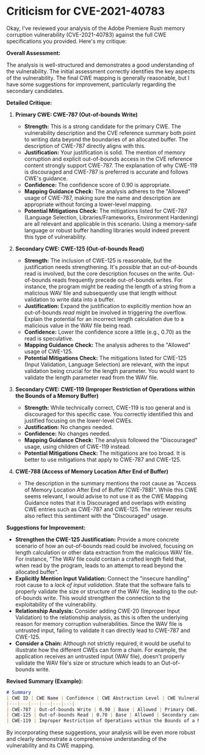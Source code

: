 # Criticism for CVE-2021-40783

Okay, I've reviewed your analysis of the Adobe Premiere Rush memory corruption vulnerability (CVE-2021-40783) against the full CWE specifications you provided. Here's my critique:

**Overall Assessment:**

The analysis is well-structured and demonstrates a good understanding of the vulnerability. The initial assessment correctly identifies the key aspects of the vulnerability. The final CWE mapping is generally reasonable, but I have some suggestions for improvement, particularly regarding the secondary candidates.

**Detailed Critique:**

1.  **Primary CWE: CWE-787 (Out-of-bounds Write)**

    *   **Strength:** This is a strong candidate for the primary CWE. The vulnerability description and the CVE reference summary both point to writing data beyond the boundaries of an allocated buffer. The description of CWE-787 directly aligns with this.
    *   **Justification:** Your justification is solid. The mention of memory corruption and explicit out-of-bounds access in the CVE reference content strongly support CWE-787. The explanation of why CWE-119 is discouraged and CWE-787 is preferred is accurate and follows CWE's guidance.
    *   **Confidence:** The confidence score of 0.90 is appropriate.
    *   **Mapping Guidance Check:** The analysis adheres to the "Allowed" usage of CWE-787, making sure the name and description are appropriate without forcing a lower-level mapping.
    *   **Potential Mitigations Check:** The mitigations listed for CWE-787 (Language Selection, Libraries/Frameworks, Environment Hardening) are all relevant and applicable in this scenario. Using a memory-safe language or robust buffer handling libraries would indeed prevent this type of vulnerability.

2.  **Secondary CWE: CWE-125 (Out-of-bounds Read)**

    *   **Strength:** The inclusion of CWE-125 is reasonable, but the justification needs strengthening. It's *possible* that an out-of-bounds read is involved, but the core description focuses on the write.  Out-of-bounds reads frequently precede out-of-bounds writes. For instance, the program might be reading the length of a string from a malicious WAV file and subsequently use that length without validation to write data into a buffer.
    *   **Justification:**  Expand the justification to explicitly mention how an out-of-bounds *read* might be involved in triggering the overflow.  Explain the potential for an incorrect length calculation due to a malicious value in the WAV file being read.
    *   **Confidence:** Lower the confidence score a little (e.g., 0.70) as the read is speculative.
    *   **Mapping Guidance Check:** The analysis adheres to the "Allowed" usage of CWE-125.
    *   **Potential Mitigations Check:** The mitigations listed for CWE-125 (Input Validation, Language Selection) are relevant, with the input validation being crucial for the length parameter. You would want to validate the length parameter read from the WAV file.

3.  **Secondary CWE: CWE-119 (Improper Restriction of Operations within the Bounds of a Memory Buffer)**

    *   **Strength:** While technically correct, CWE-119 is too general and is discouraged for this specific case. You correctly identified this and justified focusing on the lower-level CWEs.
    *   **Justification:** No changes needed.
    *   **Confidence:** No changes needed.
    *   **Mapping Guidance Check:** The analysis followed the "Discouraged" usage, using children of CWE-119 instead.
    *   **Potential Mitigations Check:** The mitigations are too broad. It is better to use mitigations that apply to CWE-787 and CWE-125.

4.  **CWE-788 (Access of Memory Location After End of Buffer)**

    * The description in the summary mentions the root cause as "Access of Memory Location After End of Buffer (CWE-788)". While this CWE seems relevant, I would advise to not use it as the CWE Mapping Guidance notes that it is Discouraged and overlaps with existing CWE entries such as CWE-787 and CWE-125. The retriever results also reflect this sentiment with the "Discouraged" usage.

**Suggestions for Improvement:**

*   **Strengthen the CWE-125 Justification:** Provide a more concrete scenario of how an out-of-bounds read could be involved, focusing on length calculation or other data extraction from the malicious WAV file. For instance, "The WAV file could contain a crafted length field that, when read by the program, leads to an attempt to read beyond the allocated buffer".
*   **Explicitly Mention Input Validation:** Connect the "insecure handling" root cause to a *lack of input validation*. State that the software fails to properly validate the size or structure of the WAV file, leading to the out-of-bounds write. This would strengthen the connection to the exploitability of the vulnerability.
*   **Relationship Analysis:** Consider adding CWE-20 (Improper Input Validation) to the relationship analysis, as this is often the underlying reason for memory corruption vulnerabilities. Since the WAV file is untrusted input, failing to validate it can directly lead to CWE-787 and CWE-125.
*   **Consider a Chain:** Although not strictly required, it would be useful to illustrate how the different CWEs can form a chain. For example, the application receives an untrusted input (WAV file), doesn't properly validate the WAV file's size or structure which leads to an Out-of-bounds write.

**Revised Summary (Example):**

```markdown
# Summary
| CWE ID | CWE Name | Confidence | CWE Abstraction Level | CWE Vulnerability Mapping Label | CWE-Vulnerability Mapping Notes |
|---|---|---|---|---|---|
| CWE-787 | Out-of-bounds Write | 0.90 | Base | Allowed | Primary CWE. Matches the description of writing past the end of the intended buffer due to insecure handling of a WAV file. |
| CWE-125 | Out-of-bounds Read | 0.70 | Base | Allowed | Secondary candidate.  The malicious WAV file may contain a crafted length field or other malicious data, and when read by the program, leads to an attempt to read data beyond the allocated buffer, which is then used in a subsequent write operation. |
| CWE-119 | Improper Restriction of Operations within the Bounds of a Memory Buffer | 0.60 | Class | Discouraged | Secondary candidate. A more general case of out-of-bounds access. |
```

By incorporating these suggestions, your analysis will be even more robust and clearly demonstrate a comprehensive understanding of the vulnerability and its CWE mapping.